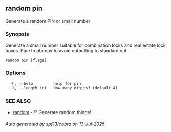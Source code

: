 ## random pin

Generate a random PIN or small number

### Synopsis

Generate a small number suitable for combination locks and real estate lock boxes. Pipe to pbcopy to avoid outputting to standard out

```
random pin [flags]
```

### Options

```
  -h, --help         help for pin
  -l, --length int   How many digits? (default 4)
```

### SEE ALSO

* [random](random.md)	 - ⁉️ Generate random things!

###### Auto generated by spf13/cobra on 13-Jul-2025
